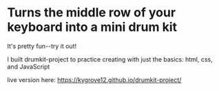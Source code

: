 # Turns the middle row of your keyboard into a mini drum kit

It's pretty fun--try it out!

I built drumkit-project to practice creating with just the basics: html, css, and JavaScript

live version here: https://kygrove12.github.io/drumkit-project/
